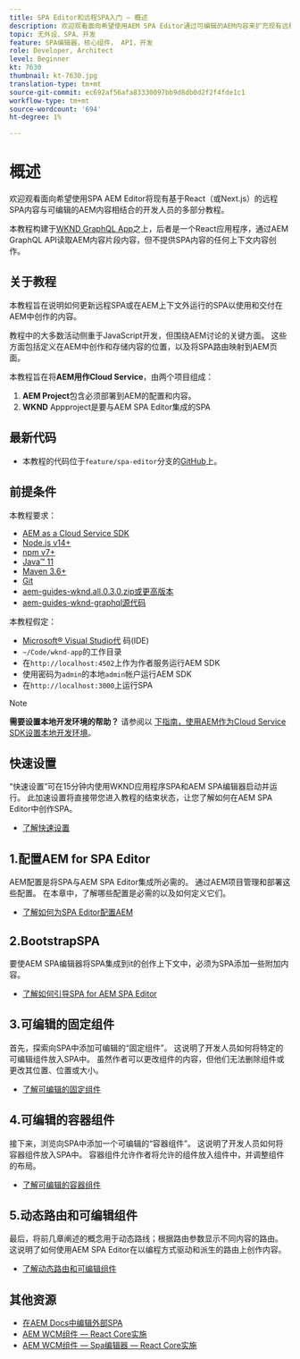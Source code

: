 ```yaml
---
title: SPA Editor和远程SPA入门 — 概述
description: 欢迎观看面向希望使用AEM SPA Editor通过可编辑的AEM内容来扩充现有远程SPA的开发人员的多部分教程。
topic: 无外设、SPA、开发
feature: SPA编辑器，核心组件， API，开发
role: Developer, Architect
level: Beginner
kt: 7630
thumbnail: kt-7630.jpg
translation-type: tm+mt
source-git-commit: ec692af56afa83330097bb9d8db0d2f2f4fde1c1
workflow-type: tm+mt
source-wordcount: '694'
ht-degree: 1%

---
```



# 概述

欢迎观看面向希望使用SPA AEM Editor将现有基于React（或Next.js）的远程SPA内容与可编辑的AEM内容相结合的开发人员的多部分教程。

本教程构建于[WKND GraphQL App](https://experienceleague.adobe.com/docs/experience-manager-learn/getting-started-with-aem-headless/graphql/overview.html)之上，后者是一个React应用程序，通过AEM GraphQL API读取AEM内容片段内容，但不提供SPA内容的任何上下文内容创作。

## 关于教程

本教程旨在说明如何更新远程SPA或在AEM上下文外运行的SPA以使用和交付在AEM中创作的内容。

教程中的大多数活动侧重于JavaScript开发，但围绕AEM讨论的关键方面。 这些方面包括定义在AEM中创作和存储内容的位置，以及将SPA路由映射到AEM页面。

本教程旨在将&#x200B;**AEM用作Cloud Service**，由两个项目组成：

1. __AEM Project__&#x200B;包含必须部署到AEM的配置和内容。
1. __WKND__ Appproject是要与AEM SPA Editor集成的SPA

## 最新代码

+ 本教程的代码位于`feature/spa-editor`分支的[GitHub](https://github.com/adobe/aem-guides-wknd-graphql)上。

## 前提条件

本教程要求：

+ [AEM as a Cloud Service SDK](https://experienceleague.adobe.com/docs/experience-manager-learn/cloud-service/local-development-environment-set-up/aem-runtime.html?lang=en)
+ [Node.js v14+](https://nodejs.org/en/)
+ [npm v7+](https://www.npmjs.com/)
+ [Java™ 11](https://downloads.experiencecloud.adobe.com/content/software-distribution/en/general.html)
+ [Maven 3.6+](https://maven.apache.org/)
+ [Git](https://git-scm.com/downloads)
+ [aem-guides-wknd.all.0.3.0.zip或更高版本](https://github.com/adobe/aem-guides-wknd/releases)
+ [aem-guides-wknd-graphql源代码](https://github.com/adobe/aem-guides-wknd-graphql)

本教程假定：

+ [Microsoft® Visual Studio代](https://visualstudio.microsoft.com/) 码(IDE)
+ `~/Code/wknd-app`的工作目录
+ 在`http://localhost:4502`上作为作者服务运行AEM SDK
+ 使用密码为`admin`的本地`admin`帐户运行AEM SDK
+ 在`http://localhost:3000`上运行SPA

>[!NOTE]
>
> **需要设置本地开发环境的帮助？** 请参阅以 [下指南，使用AEM作为Cloud Service SDK设置本地开发环境](https://experienceleague.adobe.com/docs/experience-manager-learn/cloud-service/local-development-environment-set-up/overview.html)。


## 快速设置

“快速设置”可在15分钟内使用WKND应用程序SPA和AEM SPA编辑器启动并运行。 此加速设置将直接带您进入教程的结束状态，让您了解如何在AEM SPA Editor中创作SPA。

+ [了解快速设置](./quick-setup.md)

## 1.配置AEM for SPA Editor

AEM配置是将SPA与AEM SPA Editor集成所必需的。 通过AEM项目管理和部署这些配置。 在本章中，了解哪些配置是必需的以及如何定义它们。

+ [了解如何为SPA Editor配置AEM](./aem-configure.md)

## 2.BootstrapSPA

要使AEM SPA编辑器将SPA集成到it的创作上下文中，必须为SPA添加一些附加内容。

+ [了解如何引导SPA for AEM SPA Editor](./spa-bootstrap.md)

## 3.可编辑的固定组件

首先，探索向SPA中添加可编辑的“固定组件”。 这说明了开发人员如何将特定的可编辑组件放入SPA中。 虽然作者可以更改组件的内容，但他们无法删除组件或更改其位置、位置或大小。

+ [了解可编辑的固定组件](./spa-fixed-component.md)

## 4.可编辑的容器组件

接下来，浏览向SPA中添加一个可编辑的“容器组件”。 这说明了开发人员如何将容器组件放入SPA中。 容器组件允许作者将允许的组件放入组件中，并调整组件的布局。

+ [了解可编辑的容器组件](./spa-container-component.md)

## 5.动态路由和可编辑组件

最后，将前几章阐述的概念用于动态路线；根据路由参数显示不同内容的路由。 这说明了如何使用AEM SPA Editor在以编程方式驱动和派生的路由上创作内容。

+ [了解动态路由和可编辑组件](./spa-dynamic-routes.md)

## 其他资源

+ [在AEM Docs中编辑外部SPA](https://experienceleague.adobe.com/docs/experience-manager-cloud-service/implementing/developing/hybrid/editing-external-spa.html)
+ [AEM WCM组件 — React Core实施](https://www.npmjs.com/package/@adobe/aem-core-components-react-base)
+ [AEM WCM组件 — Spa编辑器 — React Core实施](https://www.npmjs.com/package/@adobe/aem-core-components-react-spa)
